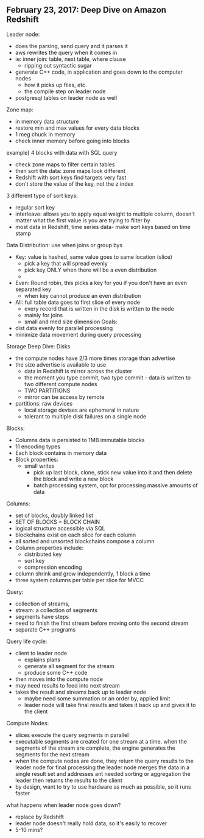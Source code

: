 ## February 23, 2017: Deep Dive on Amazon Redshift ##

Leader node:
  - does the parsing, send query and it parses it
  - aws rewrites the query when it comes in
  - ie: inner join: table, next table, where clause
    - ripping out syntactic sugar
  - generate C++ code, in application and goes down to the computer nodes
    - how it picks up files, etc.
    - the compile step on leader node
  - postgresql tables on leader node as well

Zone map:
  - in memory data structure
  - restore min and max values for every data blocks
  - 1 meg chuck in memory
  - check inner memory before going into blocks

example) 4 blocks with data with SQL query
  - check zone maps to filter certain tables
  - then sort the data: zone maps look different
  - Redshift with sort keys find targets very fast
  - don't store the value of the key, not the z index

3 different type of sort keys:
  - regular sort key
  - interleave: allows you to apply equal weight to multiple column, doesn't matter what the first value is you are trying to filter by
  - most data in Redshift, time series data- make sort keys based on time stamp

Data Distribution: use when joins or group bys
  - Key: value is hashed, same value goes to same location (slice)
    - pick a key that will spread evenly
    - pick key ONLY when there will be a even distribution
    -
  - Even: Round robin, this picks a key for you if you don't have an even separated key
    - when key cannot produce an even distribution
  - All: full table data goes to first slice of every node
    - every record that is written in the disk is written to the node
    - mainly for joins
    - small and med size dimension
Goals:
  - dist data evenly for parallel processing
  - minimize data movement during query processing

Storage Deep Dive: Disks
  - the compute nodes have 2/3 more times storage than advertise
  - the size advertise is available to use
    - data in Redshift is mirror across the cluster
    - the moment you type commit, two type commit - data is written to two different compute nodes
    - TWO PARTITIONS
    - mirror can be access by remote
  - partitions: raw devices
    - local storage devises are ephemeral in nature
    - tolerant to multiple disk failures on a single node

Blocks:
  - Columns data is persisted to 1MB immutable blocks
  - 11 encoding types
  - Each block contains in memory data
  - Block properties:
    - small writes
      - pick up last block, clone, stick new value into it and then delete the block and write a new block
      - batch processing system, opt for processing massive amounts of data

Columns:
  - set of blocks, doubly linked list
  - SET OF BLOCKS = BLOCK CHAIN
  - logical structure accessible via SQL
  - blockchains exist on each slice for each column
  - all sorted and unsorted blockchains compose a column
  - Column properties include:
    - distributed key
    - sort key
    - compression encoding
  - column shrink and grow independently, 1 block a time
  - three system columns per table per slice for MVCC


Query:
  - collection of streams,
  - stream: a collection of segments
  - segments have steps
  - need to finish the first stream before moving onto the second stream
  - separate C++ programs

Query life cycle:
  - client to leader node
    - explains plans
    - generate all segment for the stream
    - produce some C++ code
  - then moves into the compute node
  - may need results to feed into next stream
  - takes the result and streams back up to leader node
    - maybe need some summation or an order by, applied limit
    - leader node will take final results and takes it back up and gives it to the client

Compute Nodes:
  - slices execute the query segments in parallel
  - executable segments are created for one stream at a time. when the segments of the stream are complete, the engine generates the segments for the next stream
  - when the compute nodes are done, they return the query results to the leader node for final processing
  the leader node merges the data in a single result set and addresses ant needed sorting or aggregation
  the leader then returns the results to the client
  - by design, want to try to use hardware as much as possible, so it runs faster

what happens when leader node goes down?
  - replace by Redshift
  - leader node doesn't really hold data, so it's easily to recover
  - 5-10 mins?
